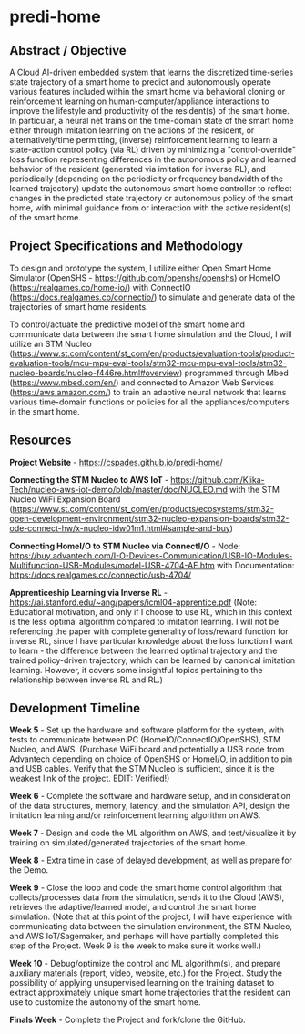 # predi-home

## Abstract / Objective

A Cloud AI-driven embedded system that learns the discretized time-series state trajectory of a smart home to predict and autonomously operate various features included within the smart home via behavioral cloning or reinforcement learning on human-computer/appliance interactions to improve the lifestyle and productivity of the resident(s) of the smart home. In particular, a neural net trains on the time-domain state of the smart home either through imitation learning on the actions of the resident, or alternatively/time permitting, (inverse) reinforcement learning to learn a state-action control policy (via RL) driven by minimizing a "control-override" loss function representing differences in the autonomous policy and learned behavior of the resident (generated via imitation for inverse RL), and periodically (depending on the periodicity or frequency bandwidth of the learned trajectory) update the autonomous smart home controller to reflect changes in the predicted state trajectory or autonomous policy of the smart home, with minimal guidance from or interaction with the active resident(s) of the smart home.

## Project Specifications and Methodology

To design and prototype the system, I utilize either Open Smart Home Simulator (OpenSHS - https://github.com/openshs/openshs) or HomeIO (https://realgames.co/home-io/) with ConnectIO (https://docs.realgames.co/connectio/) to simulate and generate data of the trajectories of smart home residents.

To control/actuate the predictive model of the smart home and communicate data between the smart home simulation and the Cloud, I will utilize an STM Nucleo (https://www.st.com/content/st_com/en/products/evaluation-tools/product-evaluation-tools/mcu-mpu-eval-tools/stm32-mcu-mpu-eval-tools/stm32-nucleo-boards/nucleo-f446re.html#overview) programmed through Mbed (https://www.mbed.com/en/) and connected to Amazon Web Services (https://aws.amazon.com/) to train an adaptive neural network that learns various time-domain functions or policies for all the appliances/computers in the smart home.

## Resources

**Project Website** - https://cspades.github.io/predi-home/

**Connecting the STM Nucleo to AWS IoT** - https://github.com/Klika-Tech/nucleo-aws-iot-demo/blob/master/doc/NUCLEO.md with the STM Nucleo WiFi Expansion Board (https://www.st.com/content/st_com/en/products/ecosystems/stm32-open-development-environment/stm32-nucleo-expansion-boards/stm32-ode-connect-hw/x-nucleo-idw01m1.html#sample-and-buy)

**Connecting HomeI/O to STM Nucleo via ConnectI/O** - Node: https://buy.advantech.com/I-O-Devices-Communication/USB-IO-Modules-Multifunction-USB-Modules/model-USB-4704-AE.htm with Documentation: https://docs.realgames.co/connectio/usb-4704/

**Apprenticeship Learning via Inverse RL** - https://ai.stanford.edu/~ang/papers/icml04-apprentice.pdf (Note: Educational motivation, and only if I choose to use RL, which in this context is the less optimal algorithm compared to imitation learning. I will not be referencing the paper with complete generality of loss/reward function for inverse RL, since I have particular knowledge about the loss function I want to learn - the difference between the learned optimal trajectory and the trained policy-driven trajectory, which can be learned by canonical imitation learning. However, it covers some insightful topics pertaining to the relationship between inverse RL and RL.)

## Development Timeline

**Week 5** - Set up the hardware and software platform for the system, with tests to communicate between PC (HomeIO/ConnectIO/OpenSHS), STM Nucleo, and AWS. (Purchase WiFi board and potentially a USB node from Advantech depending on choice of OpenSHS or HomeI/O, in addition to pin and USB cables. Verify that the STM Nucleo is sufficient, since it is the weakest link of the project. EDIT: Verified!)

**Week 6** - Complete the software and hardware setup, and in consideration of the data structures, memory, latency, and the simulation API, design the imitation learning and/or reinforcement learning algorithm on AWS.

**Week 7** - Design and code the ML algorithm on AWS, and test/visualize it by training on simulated/generated trajectories of the smart home.

**Week 8** - Extra time in case of delayed development, as well as prepare for the Demo.

**Week 9** - Close the loop and code the smart home control algorithm that collects/processes data from the simulation, sends it to the Cloud (AWS), retrieves the adaptive/learned model, and control the smart home simulation. (Note that at this point of the project, I will have experience with communicating data between the simulation environment, the STM Nucleo, and AWS IoT/Sagemaker, and perhaps will have partially completed this step of the Project. Week 9 is the week to make sure it works well.)

**Week 10** - Debug/optimize the control and ML algorithm(s), and prepare auxiliary materials (report, video, website, etc.) for the Project. Study the possibility of applying unsupervised learning on the training dataset to extract approximately unique smart home trajectories that the resident can use to customize the autonomy of the smart home.

**Finals Week** - Complete the Project and fork/clone the GitHub.
